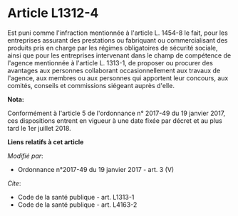# Article L1312-4

Est puni comme l'infraction mentionnée à l'article L. 1454-8 le fait, pour les entreprises assurant des prestations ou
fabriquant ou commercialisant des produits pris en charge par les régimes obligatoires de sécurité sociale, ainsi que pour
les entreprises intervenant dans le champ de compétence de l'agence mentionnée à l'article L. 1313-1, de proposer ou procurer
des avantages aux personnes collaborant occasionnellement aux travaux de l'agence, aux membres ou aux personnes qui apportent
leur concours, aux comités, conseils et commissions siégeant auprès d'elle.

**Nota:**

Conformément à l'article 5 de l'ordonnance n° 2017-49 du 19 janvier 2017, ces dispositions entrent en vigueur à une date
fixée par décret et au plus tard le 1er juillet 2018.

**Liens relatifs à cet article**

_Modifié par_:

  - Ordonnance n°2017-49 du 19 janvier 2017 - art. 3 (V)

_Cite_:

  - Code de la santé publique - art. L1313-1
  - Code de la santé publique - art. L4163-2
